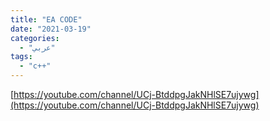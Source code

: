 ```yaml
---
title: "EA CODE"
date: "2021-03-19"
categories:
  - "عربي"
tags:
  - "c++"
---
```


[https://youtube.com/channel/UCj-BtddpgJakNHlSE7ujywg](https://youtube.com/channel/UCj-BtddpgJakNHlSE7ujywg)
